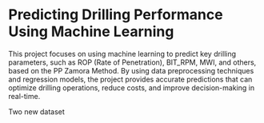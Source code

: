 # Predicting Drilling Performance Using Machine Learning

This project focuses on using machine learning to predict key drilling parameters, such as ROP (Rate of Penetration), BIT_RPM, MWI, and others, based on the PP Zamora Method. By using data preprocessing techniques and regression models, the project provides accurate predictions that can optimize drilling operations, reduce costs, and improve decision-making in real-time.


Two new dataset


